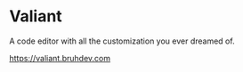 # Valiant
A code editor with all the customization you ever dreamed of.

https://valiant.bruhdev.com
